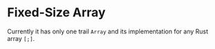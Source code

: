 # Fixed-Size Array

Currently it has only one trail `Array` and its implementation for any Rust array `[;]`.
